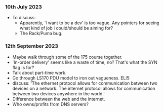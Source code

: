### 10th July 2023

- To discuss:
  - Apparently, 'I want to be a dev' is too vague. Any pointers for seeing what kind of job i could/should be aiming for?
  - The Rack/Puma bug.

### 12th September 2023

-  Maybe walk through some of the 175 course together.
- 'In-order delivery' seems like a waste of time, no? That's what the SYN flag is for?
- Talk about part-time work.
- Go through LS170 PDU model to iron out vagueness. ELI5
- discuss: 'The ethernet protocol allows for communication between two devices on a network. The internet protocol allows for communication between two devices anywhere in the world.'
- Difference between the web and the internet.
- Who owns/profits from DNS servers?
